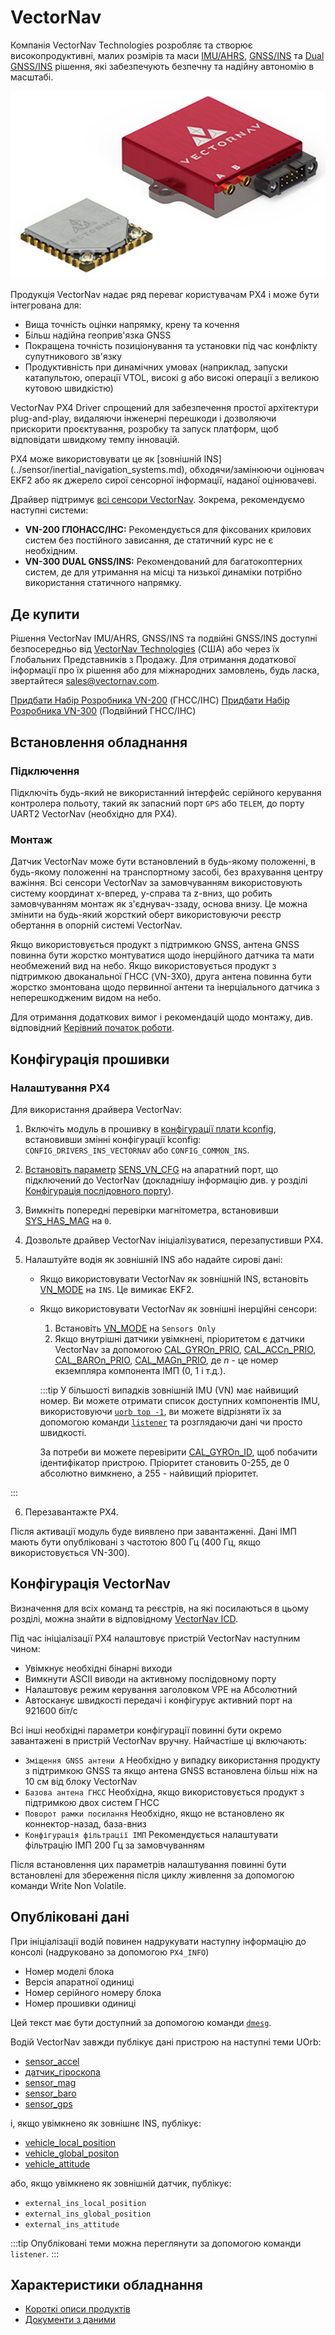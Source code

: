 # VectorNav

Компанія VectorNav Technologies розробляє та створює високопродуктивні, малих розмірів та маси [IMU/AHRS](https://www.vectornav.com/resources/inertial-navigation-primer/theory-of-operation/theory-ahrs), [GNSS/INS](https://www.vectornav.com/resources/inertial-navigation-primer/theory-of-operation/theory-gpsins) та [Dual GNSS/INS](https://www.vectornav.com/resources/inertial-navigation-primer/theory-of-operation/theory-gnsscompass) рішення, які забезпечують безпечну та надійну автономію в масштабі.

![VN-300](../../assets/hardware/sensors/inertial/vn-300-smd-rugged.png)

Продукція VectorNav надає ряд переваг користувачам PX4 і може бути інтегрована для:

- Вища точність оцінки напрямку, крену та кочення
- Більш надійна геоприв'язка GNSS
- Покращена точність позиціонування та установки під час конфлікту супутникового зв'язку
- Продуктивність при динамічних умовах (наприклад, запуски катапультою, операції VTOL, високі g або високі операції з великою кутовою швидкістю)

VectorNav PX4 Driver спрощений для забезпечення простої архітектури plug-and-play, видаляючи інженерні перешкоди і дозволяючи прискорити проєктування, розробку та запуск платформ, щоб відповідати швидкому темпу інновацій.

PX4 може використовувати це як [зовнішній INS] (../sensor/inertial_navigation_systems.md), обходячи/замінюючи оцінювач EKF2 або як джерело сирої сенсорної інформації, наданої оцінювачеві.

Драйвер підтримує [всі сенсори VectorNav](https://www.vectornav.com/store/products).
Зокрема, рекомендуємо наступні системи:

- **VN-200 ГЛОНАСС/ІНС:** Рекомендується для фіксованих крилових систем без постійного зависання, де статичний курс не є необхідним.
- **VN-300 DUAL GNSS/INS:** Рекомендований для багатокоптерних систем, де для утримання на місці та низької динаміки потрібно використання статичного напрямку.

## Де купити

Рішення VectorNav IMU/AHRS, GNSS/INS та подвійні GNSS/INS доступні безпосередньо від [VectorNav Technologies](https://www.vectornav.com/store/products) (США) або через їх Глобальних Представників з Продажу. Для отримання додаткової інформації про їх рішення або для міжнародних замовлень, будь ласка, звертайтеся sales@vectornav.com.

[Придбати Набір Розробника VN-200](https://www.vectornav.com/store/products/gnss-ins/p/vn-200-rugged-development-kit) (ГНСС/ІНС)
[Придбати Набір Розробника VN-300](https://www.vectornav.com/store/products/dual-gnss-ins/p/vn-300-rugged-development-kit) (Подвійний ГНСС/ІНС)

## Встановлення обладнання

### Підключення

Підключіть будь-який не використанний інтерфейс серійного керування контролера польоту, такий як запасний порт `GPS` або `TELEM`, до порту UART2 VectorNav (необхідно для PX4).

### Монтаж

Датчик VectorNav може бути встановлений в будь-якому положенні, в будь-якому положенні на транспортному засобі, без врахування центру важіння.
Всі сенсори VectorNav за замовчуванням використовують систему координат x-вперед, y-справа та z-вниз, що робить замовчуванням монтаж як з'єднувач-ззаду, основа внизу.
Це можна змінити на будь-який жорсткий оберт використовуючи реєстр обертання в опорній системі VectorNav.

Якщо використовується продукт з підтримкою GNSS, антена GNSS повинна бути жорстко монтуватися щодо інерційного датчика та мати необмежений вид на небо. Якщо використовується продукт з підтримкою двоканальної ГНСС (VN-3X0), друга антена повинна бути жорстко змонтована щодо первинної антени та інерціального датчика з неперешкодженим видом на небо.

Для отримання додаткових вимог і рекомендацій щодо монтажу, див. відповідний [Керівний початок роботи](https://www.vectornav.com/resources/quick-start-guides).

## Конфігурація прошивки

### Налаштування PX4

Для використання драйвера VectorNav:

1. Включіть модуль в прошивку в [конфігурації плати kconfig](../hardware/porting_guide_config.md#px4-board-configuration-kconfig), встановивши змінні конфігурації kconfig: `CONFIG_DRIVERS_INS_VECTORNAV` або `CONFIG_COMMON_INS`.

2. [Встановіть параметр](../advanced_config/parameters.md) [SENS_VN_CFG](../advanced_config/parameter_reference.md#SENS_VN_CFG) на апаратний порт, що підключений до VectorNav (докладнішу інформацію див. у розділі [Конфігурація послідовного порту](../peripherals/serial_configuration.md)).

3. Вимкніть попередні перевірки магнітометра, встановивши [SYS_HAS_MAG](../advanced_config/parameter_reference.md#SYS_HAS_MAG) на `0`.

4. Дозвольте драйвер VectorNav ініціалізуватися, перезапустивши PX4.

5. Налаштуйте водія як зовнішній INS або надайте сирові дані:

   - Якщо використовувати VectorNav як зовнішній INS, встановіть [VN_MODE](../advanced_config/parameter_reference.md#VN_MODE) на `INS`.
     Це вимикає EKF2.
   - Якщо використовувати VectorNav як зовнішні інерційні сенсори:

     1. Встановіть [VN_MODE](../advanced_config/parameter_reference.md#VN_MODE) на `Sensors Only`
     2. Якщо внутрішні датчики увімкнені, пріоритетом є датчики VectorNav за допомогою [CAL_GYROn_PRIO](../advanced_config/parameter_reference.md#CAL_GYRO0_PRIO), [CAL_ACCn_PRIO](../advanced_config/parameter_reference.md#CAL_ACC0_PRIO), [CAL_BAROn_PRIO](../advanced_config/parameter_reference.md#CAL_BARO0_PRIO), [CAL_MAGn_PRIO](../advanced_config/parameter_reference.md#CAL_MAG0_PRIO), де _n_ - це номер екземпляра компонента ІМП (0, 1 і т.д.).

     :::tip
     У більшості випадків зовнішній IMU (VN) має найвищий номер.
     Ви можете отримати список доступних компонентів IMU, використовуючи [`uorb top -1`](../middleware/uorb.md#uorb-top-command), ви можете відрізняти їх за допомогою команди [`listener`](../modules/modules_command.md#listener) та розглядаючи дані чи просто швидкості.

     За потреби ви можете перевірити [CAL_GYROn_ID](../advanced_config/parameter_reference.md#CAL_GYRO0_ID), щоб побачити ідентифікатор пристрою.
     Пріоритет становить 0-255, де 0 абсолютно вимкнено, а 255 - найвищий пріоритет.

:::

6. Перезавантажте PX4.

Після активації модуль буде виявлено при завантаженні.
Дані ІМП мають бути опубліковані з частотою 800 Гц (400 Гц, якщо використовується VN-300).

## Конфігурація VectorNav

Визначення для всіх команд та реєстрів, на які посилаються в цьому розділі, можна знайти в відповідному [VectorNav ICD](https://www.vectornav.com/resources/interface-control-documents).

Під час ініціалізації PX4 налаштовує пристрій VectorNav наступним чином:

- Увімкнує необхідні бінарні виходи
- Вимкнути ASCII виводи на активному послідовному порту
- Налаштовує режим керування заголовком VPE на Абсолютний
- Автосканує швидкості передачі і конфігурує активний порт на 921600 біт/с

Всі інші необхідні параметри конфігурації повинні бути окремо завантажені в пристрій VectorNav вручну. Найчастіше ці включають:

- `Зміщення GNSS антени A` Необхідно у випадку використання продукту з підтримкою GNSS та якщо антена GNSS встановлена більш ніж на 10 см від блоку VectorNav
- `Базова антена ГНСС` Необхідна, якщо використовується продукт з підтримкою двох систем ГНСС
- `Поворот рамки посилання` Необхідно, якщо не встановлено як коннектор-назад, база-вниз
- `Конфігурація фільтрації ІМП` Рекомендується налаштувати фільтрацію ІМП 200 Гц за замовчуванням

Після встановлення цих параметрів налаштування повинні бути встановлені для збереження після циклу живлення за допомогою команди Write Non Volatile.

## Опубліковані дані

При ініціалізації водій повинен надрукувати наступну інформацію до консолі (надруковано за допомогою `PX4_INFO`)

- Номер моделі блока
- Версія апаратної одиниці
- Номер серійного номеру блока
- Номер прошивки одиниці

Цей текст має бути доступний за допомогою команди [`dmesg`](../modules/modules_system.md#dmesg).

Водій VectorNav завжди публікує дані пристрою на наступні теми UOrb:

- [sensor_accel](../msg_docs/SensorAccel.md)
- [датчик_гіроскопа](../msg_docs/SensorGyro.md)
- [sensor_mag](../msg_docs/SensorMag.md)
- [sensor_baro](../msg_docs/SensorBaro.md)
- [sensor_gps](../msg_docs/SensorGps.md)

і, якщо увімкнено як зовнішнє INS, публікує:

- [vehicle_local_position](../msg_docs/VehicleLocalPosition.md)
- [vehicle_global_positon](../msg_docs/VehicleGlobalPosition.md)
- [vehicle_attitude](../msg_docs/VehicleAttitude.md)

або, якщо увімкнено як зовнішній датчик, публікує:

- `external_ins_local_position`
- `external_ins_global_position`
- `external_ins_attitude`

:::tip
Опубліковані теми можна переглянути за допомогою команди `listener`.
:::

## Характеристики обладнання

- [Короткі описи продуктів](https://www.vectornav.com/resources/product-briefs)
- [Документи з даними](https://www.vectornav.com/resources/datasheets)
